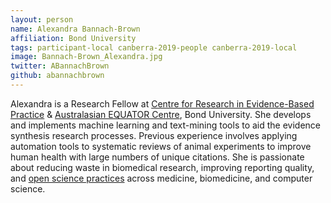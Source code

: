 ```yaml
---
layout: person
name: Alexandra Bannach-Brown
affiliation: Bond University
tags: participant-local canberra-2019-people canberra-2019-local
image: Bannach-Brown_Alexandra.jpg
twitter: ABannachBrown
github: abannachbrown
---
```

Alexandra is a Research Fellow at <a href="https://www.crebp.net.au/">Centre for Research in Evidence-Based Practice</a> & <a href="http://www.equator-network.org/about-us/australasian-equator-centre/">Australasian EQUATOR Centre</a>, Bond University. She develops and implements machine learning and text-mining tools to aid the evidence synthesis research processes. Previous experience involves applying automation tools to systematic reviews of animal experiments to improve human health with large numbers of unique citations. She is passionate about reducing waste in biomedical research, improving reporting quality, and <a href="https://www.anzopenresearch.org/">open science practices</a> across medicine, biomedicine, and computer science.